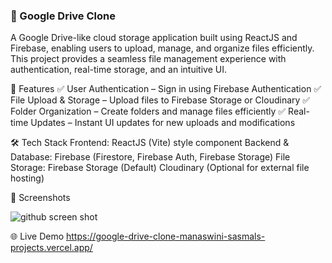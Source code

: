 

### 📂 Google Drive Clone

A Google Drive-like cloud storage application built using ReactJS and Firebase, enabling users to upload, manage, and organize files efficiently. This project provides a seamless file management experience with authentication, real-time storage, and an intuitive UI.

🚀 Features
✅ User Authentication – Sign in using Firebase Authentication
✅ File Upload & Storage – Upload files to Firebase Storage or Cloudinary
✅ Folder Organization – Create folders and manage files efficiently
✅ Real-time Updates – Instant UI updates for new uploads and modifications


🛠️ Tech Stack
Frontend:
ReactJS (Vite)
style component
Backend & Database:
Firebase (Firestore, Firebase Auth, Firebase Storage)
File Storage:
Firebase Storage (Default)
Cloudinary (Optional for external file hosting)


📸 Screenshots

![github screen shot](https://github.com/user-attachments/assets/87733455-e236-4b5f-bf9d-4034a7e7a78e)

🌐 Live Demo
https://google-drive-clone-manaswini-sasmals-projects.vercel.app/
